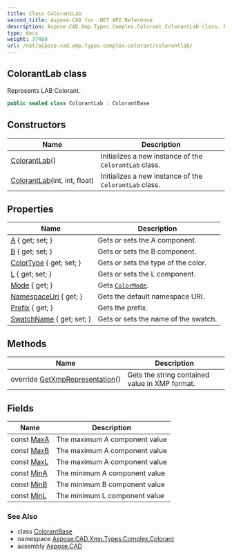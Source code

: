 ```yaml
---
title: Class ColorantLab
second_title: Aspose.CAD for .NET API Reference
description: Aspose.CAD.Xmp.Types.Complex.Colorant.ColorantLab class. Represents LAB Colorant
type: docs
weight: 37400
url: /net/aspose.cad.xmp.types.complex.colorant/colorantlab/
---
```

## ColorantLab class

Represents LAB Colorant.

```csharp
public sealed class ColorantLab : ColorantBase
```

## Constructors

| Name | Description |
| --- | --- |
| [ColorantLab](colorantlab/#constructor)() | Initializes a new instance of the `ColorantLab` class. |
| [ColorantLab](colorantlab/#constructor_1)(int, int, float) | Initializes a new instance of the `ColorantLab` class. |

## Properties

| Name | Description |
| --- | --- |
| [A](../../aspose.cad.xmp.types.complex.colorant/colorantlab/a/) { get; set; } | Gets or sets the A component. |
| [B](../../aspose.cad.xmp.types.complex.colorant/colorantlab/b/) { get; set; } | Gets or sets the B component. |
| [ColorType](../../aspose.cad.xmp.types.complex.colorant/colorantbase/colortype/) { get; set; } | Gets or sets the type of the color. |
| [L](../../aspose.cad.xmp.types.complex.colorant/colorantlab/l/) { get; set; } | Gets or sets the L component. |
| [Mode](../../aspose.cad.xmp.types.complex.colorant/colorantbase/mode/) { get; } | Gets [`ColorMode`](../colormode/). |
| [NamespaceUri](../../aspose.cad.xmp.types.complex/complextypebase/namespaceuri/) { get; } | Gets the default namespace URI. |
| [Prefix](../../aspose.cad.xmp.types.complex/complextypebase/prefix/) { get; } | Gets the prefix. |
| [SwatchName](../../aspose.cad.xmp.types.complex.colorant/colorantbase/swatchname/) { get; set; } | Gets or sets the name of the swatch. |

## Methods

| Name | Description |
| --- | --- |
| override [GetXmpRepresentation](../../aspose.cad.xmp.types.complex.colorant/colorantlab/getxmprepresentation/)() | Gets the string contained value in XMP format. |

## Fields

| Name | Description |
| --- | --- |
| const [MaxA](../../aspose.cad.xmp.types.complex.colorant/colorantlab/maxa/) | The maximum A component value |
| const [MaxB](../../aspose.cad.xmp.types.complex.colorant/colorantlab/maxb/) | The maximum A component value |
| const [MaxL](../../aspose.cad.xmp.types.complex.colorant/colorantlab/maxl/) | The maximum A component value |
| const [MinA](../../aspose.cad.xmp.types.complex.colorant/colorantlab/mina/) | The minimum A component value |
| const [MinB](../../aspose.cad.xmp.types.complex.colorant/colorantlab/minb/) | The minimum B component value |
| const [MinL](../../aspose.cad.xmp.types.complex.colorant/colorantlab/minl/) | The minimum L component value |

### See Also

* class [ColorantBase](../colorantbase/)
* namespace [Aspose.CAD.Xmp.Types.Complex.Colorant](../../aspose.cad.xmp.types.complex.colorant/)
* assembly [Aspose.CAD](../../)


